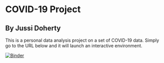 # COVID-19 Project
## By Jussi Doherty

This is a personal data analysis project on a set of COVID-19 data. Simply go to the URL below and it will launch an interactive environment.


[![Binder](https://mybinder.org/badge_logo.svg)](https://mybinder.org/v2/gh/juseniah/covid_project/HEAD)

